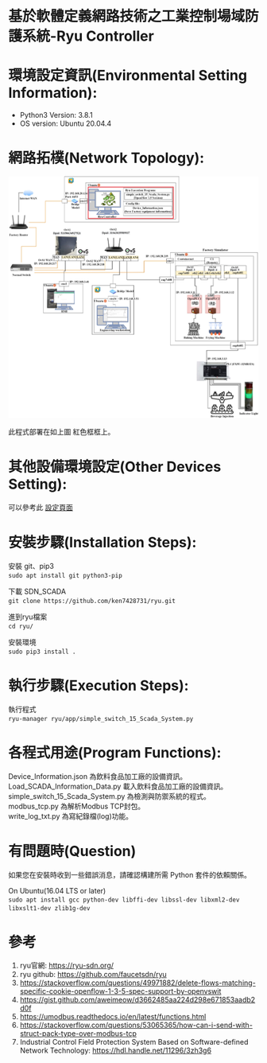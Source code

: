 基於軟體定義網路技術之工業控制場域防護系統-Ryu Controller
=====

環境設定資訊(Environmental Setting Information):
===========
- Python3 Version: 3.8.1  
- OS version: Ubuntu 20.04.4  

網路拓樸(Network Topology):
===========
<p align="center" width="100%">
    <img src="/ryu/Everyday_set_log/20220921/Beverage_and_food_processing_factory-network_topology.jpg"> 
</p>
此程式部署在如上圖 紅色框框上。  

其他設備環境設定(Other Devices Setting):
===========
可以參考此 [設定頁面](https://hackmd.io/@rrpSFv-qSLunmXT6FGkwBg/SksRTxVzo)  

安裝步驟(Installation Steps):
===========
安裝 git、pip3  
   `sudo apt install git python3-pip`

下載 SDN_SCADA  
   `git clone https://github.com/ken7428731/ryu.git`

進到ryu檔案  
   `cd ryu/`

安裝環境  
   `sudo pip3 install .`

執行步驟(Execution Steps):
===========
執行程式  
   `ryu-manager ryu/app/simple_switch_15_Scada_System.py`

各程式用途(Program Functions):
===========
Device_Information.json 為飲料食品加工廠的設備資訊。  
Load_SCADA_Information_Data.py 載入飲料食品加工廠的設備資訊。  
simple_switch_15_Scada_System.py 為檢測與防禦系統的程式。  
modbus_tcp.py 為解析Modbus TCP封包。  
write_log_txt.py 為寫紀錄檔(log)功能。    

有問題時(Question)
=============
如果您在安裝時收到一些錯誤消息，請確認構建所需 Python 套件的依賴關係。  

On Ubuntu(16.04 LTS or later)  
  `sudo apt install gcc python-dev libffi-dev libssl-dev libxml2-dev libxslt1-dev zlib1g-dev`  

參考
=======
1. ryu官網: https://ryu-sdn.org/
2. ryu github: https://github.com/faucetsdn/ryu
3. https://stackoverflow.com/questions/49971882/delete-flows-matching-specific-cookie-openflow-1-3-5-spec-support-by-openvswit
4. https://gist.github.com/aweimeow/d3662485aa224d298e671853aadb2d0f
5. https://umodbus.readthedocs.io/en/latest/functions.html
6. https://stackoverflow.com/questions/53065365/how-can-i-send-with-struct-pack-type-over-modbus-tcp
7. Industrial Control Field Protection System Based on Software-defined Network Technology: https://hdl.handle.net/11296/3zh3g6